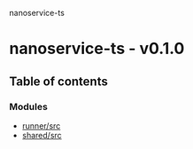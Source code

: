 nanoservice-ts

# nanoservice-ts - v0.1.0

## Table of contents

### Modules

- [runner/src](modules/runner_src.md)
- [shared/src](modules/shared_src.md)
